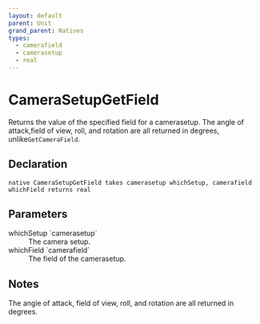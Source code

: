 ```yaml
---
layout: default
parent: Unit
grand_parent: Natives
types:
  - camerafield
  - camerasetup
  - real
---
```


# CameraSetupGetField
Returns the value of the specified field for a camerasetup. The angle of attack,field of view, roll, and rotation are all returned in degrees, unlike`GetCameraField`.

## Declaration

```
native CameraSetupGetField takes camerasetup whichSetup, camerafield whichField returns real
```

## Parameters
<dl>
  <dt>whichSetup `camerasetup`</dt>
  <dd>The camera setup.</dd>

  <dt>whichField `camerafield`</dt>
  <dd>The field of the camerasetup.</dd>
</dl>

## Notes 
The angle of attack, field of view, roll, and rotation are all returned in degrees.